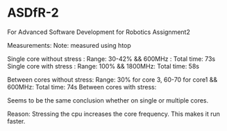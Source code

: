 # ASDfR-2
For Advanced Software Development for Robotics Assignment2

Measurements: Note: measured using htop

Single core without stress  : Range: 30-42% && 600MHz : Total time: 73s
Single core with stress     : Range: 100%   && 1800MHz: Total time: 58s

Between cores without stress: Range: 30% for core 3, 60-70 for core1 && 600MHz: Total time: 74s
Between cores with    stress: 

Seems to be the same conclusion whether on single or multiple cores.

Reason: Stressing the cpu increases the core frequency. This makes it run faster.

